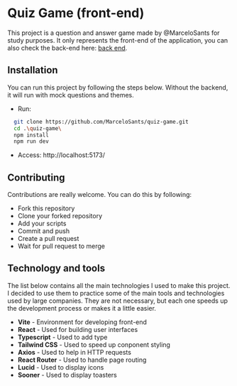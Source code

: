 # Quiz Game (front-end)

This project is a question and answer game made by @MarceloSants for study purposes. It only represents the front-end of the application, you can also check the back-end here: [back end](https://github.com/MarceloSants/quiz-game-backend).

## Installation

You can run this project by following the steps below. Without the backend, it will run with mock questions and themes.

- Run:

```bash
  git clone https://github.com/MarceloSants/quiz-game.git
  cd .\quiz-game\
  npm install
  npm run dev
```

- Access:
  http://localhost:5173/

## Contributing

Contributions are really welcome. You can do this by following:

- Fork this repository
- Clone your forked repository
- Add your scripts
- Commit and push
- Create a pull request
- Wait for pull request to merge

## Technology and tools

The list below contains all the main technologies I used to make this project. I decided to use them to practice some of the main tools and technologies used by large companies. They are not necessary, but each one speeds up the development process or makes it a little easier.

- <b>Vite</b> - Environment for developing front-end
- <b>React</b> - Used for building user interfaces
- <b>Typescript</b> - Used to add type
- <b>Tailwind CSS</b> - Used to speed up conponent styling
- <b>Axios</b> - Used to help in HTTP requests
- <b>React Router</b> - Used to handle page routing
- <b>Lucid</b> - Used to display icons
- <b>Sooner</b> - Used to display toasters
